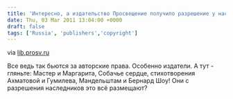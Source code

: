 ```yaml
---
title: 'Интересно, а издательство Просвещение получило разрешение у наследников?'
date: Thu, 03 Mar 2011 13:04:00 +0000
draft: false
tags: ['Russia', 'publishers','copyright']
---
```


via [lib.prosv.ru](http://lib.prosv.ru/info.aspx?ob_no=17730)

Все ведь так бьются за авторские права. Особенно издатели. А тут - гляньте: Мастер и Маргарита, Собачье сердце, стихотворения Ахматовой и Гумилева, Мандельштам и Бернард Шоу! Они с разрешения наследников это всё размещают?
